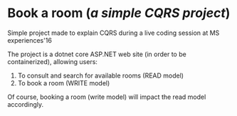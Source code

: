 # Book a room (*a simple CQRS project*)

Simple project made to explain CQRS during a live coding session at MS experiences'16

The project is a dotnet core ASP.NET web site (in order to be containerized), allowing users:
1. To consult and search for available rooms (READ model)
2. To book a room (WRITE model)

Of course, booking a room (write model) will impact the read model accordingly.
